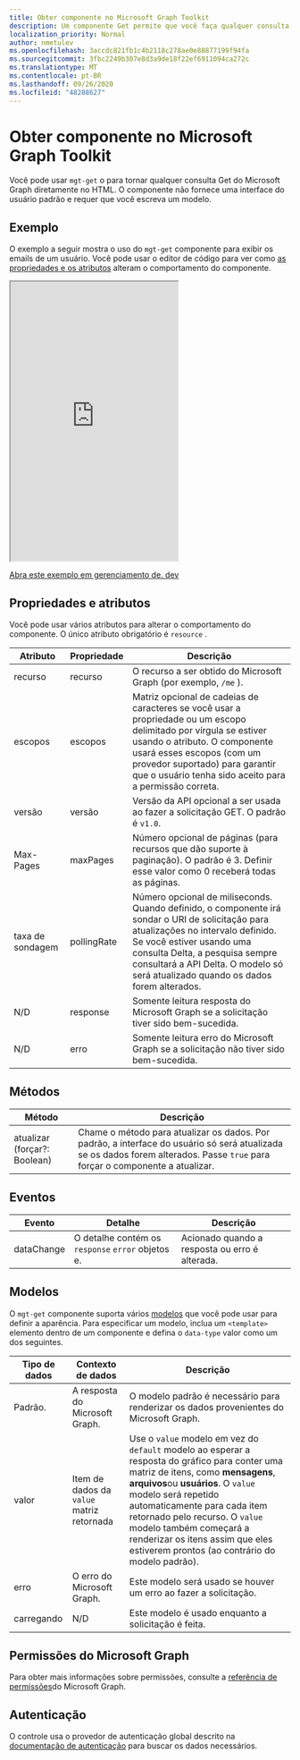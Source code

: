 ```yaml
---
title: Obter componente no Microsoft Graph Toolkit
description: Um componente Get permite que você faça qualquer consulta GET do Microsoft Graph diretamente no HTML.
localization_priority: Normal
author: nmetulev
ms.openlocfilehash: 3accdc821fb1c4b2118c278ae0e88877199f94fa
ms.sourcegitcommit: 3fbc2249b307e8d3a9de18f22ef6911094ca272c
ms.translationtype: MT
ms.contentlocale: pt-BR
ms.lasthandoff: 09/26/2020
ms.locfileid: "48288627"
---
```

# <a name="get-component-in-the-microsoft-graph-toolkit"></a>Obter componente no Microsoft Graph Toolkit

Você pode usar `mgt-get` o para tornar qualquer consulta Get do Microsoft Graph diretamente no HTML. O componente não fornece uma interface do usuário padrão e requer que você escreva um modelo.

## <a name="example"></a>Exemplo

O exemplo a seguir mostra o uso do `mgt-get` componente para exibir os emails de um usuário. Você pode usar o editor de código para ver como [as propriedades e os atributos](#properties-and-attributes) alteram o comportamento do componente.

<iframe src="https://mgt.dev/iframe.html?id=components-mgt-get--get-email&source=docs" height="500"></iframe>

[Abra este exemplo em gerenciamento de. dev](https://mgt.dev/?path=/story/components-mgt-get--get-email&source=docs)

## <a name="properties-and-attributes"></a>Propriedades e atributos

Você pode usar vários atributos para alterar o comportamento do componente. O único atributo obrigatório é `resource` .

| Atributo | Propriedade  | Descrição |
| --- | --- | --- |
| recurso | recurso | O recurso a ser obtido do Microsoft Graph (por exemplo, `/me` ). |
| escopos | escopos | Matriz opcional de cadeias de caracteres se você usar a propriedade ou um escopo delimitado por vírgula se estiver usando o atributo. O componente usará esses escopos (com um provedor suportado) para garantir que o usuário tenha sido aceito para a permissão correta. |
| versão | versão | Versão da API opcional a ser usada ao fazer a solicitação GET. O padrão é `v1.0`.  |
| Max-Pages | maxPages | Número opcional de páginas (para recursos que dão suporte à paginação). O padrão é 3. Definir esse valor como 0 receberá todas as páginas.  |
| taxa de sondagem | pollingRate | Número opcional de miliseconds. Quando definido, o componente irá sondar o URI de solicitação para atualizações no intervalo definido. Se você estiver usando uma consulta Delta, a pesquisa sempre consultará a API Delta. O modelo só será atualizado quando os dados forem alterados. |
| N/D | response | Somente leitura resposta do Microsoft Graph se a solicitação tiver sido bem-sucedida.  |
| N/D |erro| Somente leitura erro do Microsoft Graph se a solicitação não tiver sido bem-sucedida. |

## <a name="methods"></a>Métodos
| Método | Descrição |
| --- | --- |
| atualizar (forçar?: Boolean) | Chame o método para atualizar os dados. Por padrão, a interface do usuário só será atualizada se os dados forem alterados. Passe `true` para forçar o componente a atualizar.  |


## <a name="events"></a>Eventos
| Evento | Detalhe | Descrição |
| --- | --- | --- |
| dataChange | O detalhe contém os `response` `error` objetos e. | Acionado quando a resposta ou erro é alterada. |

## <a name="templates"></a>Modelos

O `mgt-get` componente suporta vários [modelos](../templates.md) que você pode usar para definir a aparência. Para especificar um modelo, inclua um `<template>` elemento dentro de um componente e defina o `data-type` valor como um dos seguintes.

| Tipo de dados | Contexto de dados | Descrição |
| --- | --- | --- |
| Padrão. | A resposta do Microsoft Graph. | O modelo padrão é necessário para renderizar os dados provenientes do Microsoft Graph. |
| valor | Item de dados da `value` matriz retornada | Use o `value` modelo em vez do `default` modelo ao esperar a resposta do gráfico para conter uma matriz de itens, como **mensagens**, **arquivos**ou **usuários**. O `value` modelo será repetido automaticamente para cada item retornado pelo recurso. O `value` modelo também começará a renderizar os itens assim que eles estiverem prontos (ao contrário do modelo padrão).|
| erro | O erro do Microsoft Graph. | Este modelo será usado se houver um erro ao fazer a solicitação. |
| carregando | N/D | Este modelo é usado enquanto a solicitação é feita. |

## <a name="microsoft-graph-permissions"></a>Permissões do Microsoft Graph

Para obter mais informações sobre permissões, consulte a [referência de permissões](../../permissions-reference.md)do Microsoft Graph. 

## <a name="authentication"></a>Autenticação

O controle usa o provedor de autenticação global descrito na [documentação de autenticação](./../providers.md) para buscar os dados necessários.